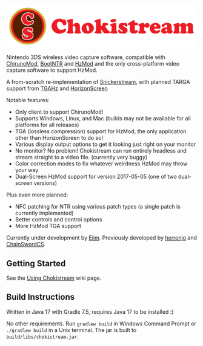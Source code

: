 ![Chokistream](banner.svg)

Nintendo 3DS wireless video capture software, compatible with [ChirunoMod](https://github.com/ChainSwordCS/ChirunoMod), [BootNTR](https://github.com/44670/BootNTR) and [HzMod](https://chainswordcs.com/horizon-by-sono.html) and the only cross-platform video capture software to support HzMod.

A from-scratch re-implementation of [Snickerstream](https://github.com/RattletraPM/Snickerstream), with planned TARGA support from [TGAHz](https://github.com/ChainSwordCS/TGAHz-Parsing) and [HorizonScreen](hps://github.com/gamingaddictionz03/HorizonM)

Notable features:
 * Only client to support ChirunoMod!
 * Supports Windows, Linux, and Mac (builds may not be available for all platforms for all releases)
 * TGA (lossless compression) support for HzMod, the only application other than HorizonScreen to do so!
 * Various display output options to get it looking just right on your monitor
 * No monitor? No problem! Chokistream can run entirely headless and stream straight to a video file. (currently very buggy)
 * Color correction modes to fix whatever weirdness HzMod may throw your way
 * Dual-Screen HzMod support for version 2017-05-05 (one of two dual-screen versions)

Plus even more planned:
 * NFC patching for NTR using various patch types (a single patch is currently implemented)
 * Better controls and control options
 * More HzMod TGA support

Currently under development by [Eiim](https://github.com/Eiim). Previously developed by [herronjo](https://github.com/herronjo) and [ChainSwordCS](https://github.com/ChainSwordCS).

## Getting Started

See the [Using Chokistream](https://github.com/Eiim/Chokistream/wiki/Using-Chokistream) wiki page.

## Build Instructions

Written in Java 17 with Gradle 7.5, requires Java 17 to be installed :)

No other requirements. Run `gradlew build` in Windows Command Prompt or `./gradlew build` in a Unix terminal. The jar is built to `build/libs/chokistream.jar`.
